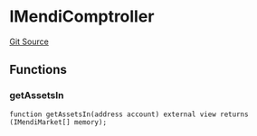 # IMendiComptroller
[Git Source](https://github.com/malda-protocol/malda-lending/blob/076616677457911e7c8925ff7d5fe2dec2ca1497/src\migration\IMigrator.sol)


## Functions
### getAssetsIn


```solidity
function getAssetsIn(address account) external view returns (IMendiMarket[] memory);
```

